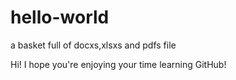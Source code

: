 # hello-world
a basket full of docxs,xlsxs and pdfs file

Hi!
I hope you're enjoying your time learning GitHub!
